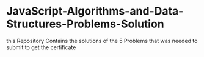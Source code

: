 # JavaScript-Algorithms-and-Data-Structures-Problems-Solution
this Repository Contains the solutions of the 5 Problems that was needed to submit to get the certificate
